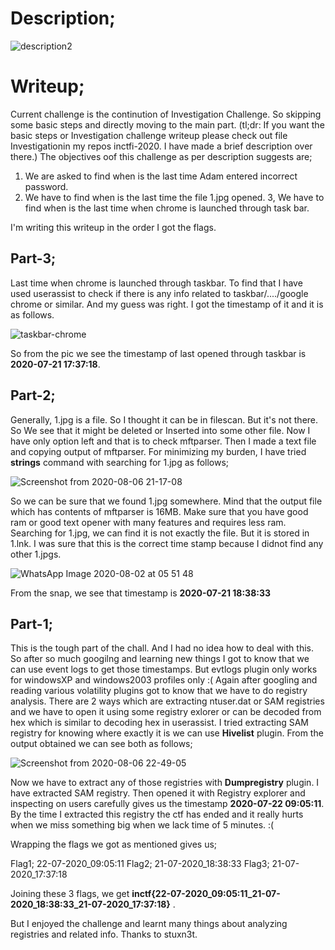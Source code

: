 # Description;

![description2](/pictures/investigation-1/description.png)

# Writeup;

Current challenge is the continution of Investigation Challenge. So skipping some basic steps and directly moving to the main part.
(tl;dr: If you want the basic steps or Investigation challenge writeup please check out file Investigationin my repos inctfi-2020. I have made a brief description over there.)
The objectives oof this challenge as per description suggests are;
1. We are asked to find when is the last time Adam entered incorrect password.
2. We have to find when is the last time the file 1.jpg opened.
3, We have to find when is the last time when chrome is launched through task bar.

I'm writing this writeup in the order I got the flags.

## Part-3;
  Last time when chrome is launched through taskbar.
  To find that I have used userassist to check if there is any info related to taskbar/..../google chrome or similar.
  And my guess was right. I got the timestamp of it and it is as follows.
  
  ![taskbar-chrome](https://user-images.githubusercontent.com/47820151/89609520-f6dc1300-d82c-11ea-9f57-0ae75542e03a.png)

  So from the pic we see the timestamp of last opened through taskbar is **2020-07-21 17:37:18**.

## Part-2;
  Generally, 1.jpg is a file. So I thought it can be in filescan. But it's not there. So We see that it might be deleted or Inserted into some other file.
  Now I have only option left and that is to check mftparser. Then I made a text file and copying output of mftparser.
  For minimizing my burden, I have tried **strings** command with searching for 1.jpg as follows;
  
  ![Screenshot from 2020-08-06 21-17-08](https://user-images.githubusercontent.com/47820151/89609875-f09a6680-d82d-11ea-8217-cd9c1c8d6f4f.png)
  
  So we can be sure that we found 1.jpg somewhere. Mind that the output file which has contents of mftparser is 16MB.
  Make sure that you have good ram or good text opener with many features and requires less ram.
  Searching for 1.jpg, we can find it is not exactly the file. But it is stored in 1.lnk. I was sure that this is the correct time stamp because I didnot find any other 1.jpgs.
 
  ![WhatsApp Image 2020-08-02 at 05 51 48](https://user-images.githubusercontent.com/47820151/89612107-d6fc1d80-d833-11ea-8c17-32f8c1da8d04.jpeg)

  From the snap, we see that timestamp is **2020-07-21 18:38:33** 
  
## Part-1;
  This is the tough part of the chall. And I had no idea how to deal with this. So after so much googilng and learning new things I got to know that we can use event logs to get those timestamps.
  But evtlogs plugin only works for windowsXP and windows2003 profiles only :(
  Again after googling and reading various volatility plugins got to know that we have to do registry analysis.
  There are 2 ways which are extracting ntuser.dat or SAM registries and we have to open it using some registry exlorer or can be decoded from hex which is similar to decoding hex in userassist.
  I tried extracting SAM registry for knowing where exactly it is we can use **Hivelist** plugin. From the output obtained we can see both as follows;

  ![Screenshot from 2020-08-06 22-49-05](https://user-images.githubusercontent.com/47820151/89613490-37d92500-d837-11ea-9169-bafab2bfac23.png)

  Now we have to extract any of those registries with **Dumpregistry** plugin. I have extracted SAM registry.
  Then opened it with Registry explorer and inspecting on users carefully gives us the timestamp **2020-07-22 09:05:11**.
  By the time I extracted this registry the ctf has ended and it really hurts when we miss something big when we lack time of 5 minutes. :(
  
Wrapping the flags we got as mentioned gives us;

  Flag1; 22-07-2020_09:05:11
  Flag2; 21-07-2020_18:38:33
  Flag3; 21-07-2020_17:37:18
  
  Joining these 3 flags, we get **inctf{22-07-2020_09:05:11_21-07-2020_18:38:33_21-07-2020_17:37:18}** .
  
But I enjoyed the challenge and learnt many things about analyzing registries and related info. Thanks to stuxn3t. 


